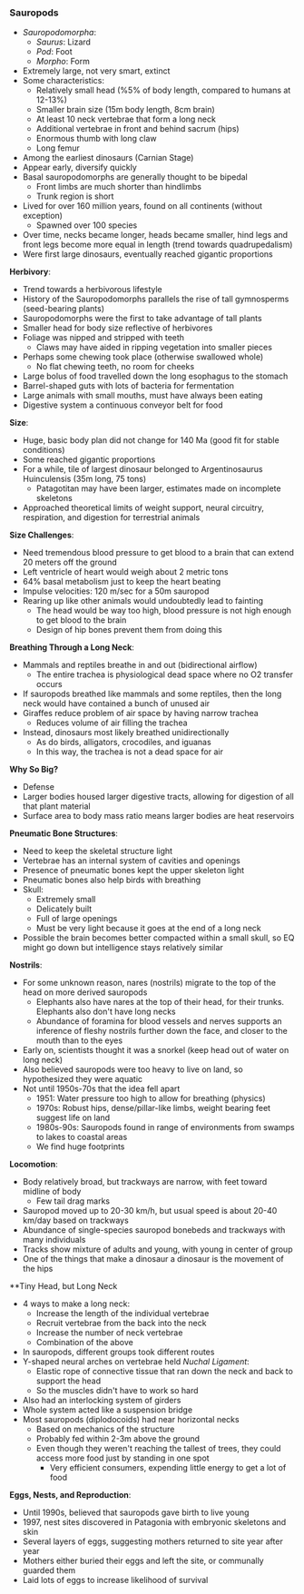 ### Sauropods
 - *Sauropodomorpha*:
	 - *Saurus*: Lizard
	 - *Pod*: Foot
	 - *Morpho*: Form
 - Extremely large, not very smart, extinct
 - Some characteristics:
	 - Relatively small head (%5% of body length, compared to humans at 12-13%)
	 - Smaller brain size (15m body length, 8cm brain)
	 - At least 10 neck vertebrae that form a long neck
	 - Additional vertebrae in front and behind sacrum (hips)
	 - Enormous thumb with long claw
	 - Long femur
 - Among the earliest dinosaurs (Carnian Stage)
 - Appear early, diversify quickly
 - Basal sauropodomorphs are generally thought to be bipedal
	 - Front limbs are much shorter than hindlimbs
	 - Trunk region is short
 - Lived for over 160 million years, found on all continents (without exception)
	 - Spawned over 100 species
 - Over time, necks became longer, heads became smaller, hind legs and front legs become more equal in length (trend towards quadrupedalism)
 - Were first large dinosaurs, eventually reached gigantic proportions

**Herbivory**:
 - Trend towards a herbivorous lifestyle
 - History of the Sauropodomorphs parallels the rise of tall gymnosperms (seed-bearing plants)
 - Sauropodomorphs were the first to take advantage of tall plants
 - Smaller head for body size reflective of herbivores
 - Foliage was nipped and stripped with teeth
	 - Claws may have aided in ripping vegetation into smaller pieces
 - Perhaps some chewing took place (otherwise swallowed whole)
	 - No flat chewing teeth, no room for cheeks
 - Large bolus of food travelled down the long esophagus to the stomach
 - Barrel-shaped guts with lots of bacteria for fermentation
 - Large animals with small mouths, must have always been eating
 - Digestive system a continuous conveyor belt for food

**Size**:
 - Huge, basic body plan did not change for 140 Ma (good fit for stable conditions)
 - Some reached gigantic proportions
- For a while, tile of largest dinosaur belonged to Argentinosaurus Huinculensis (35m long, 75 tons)
	- Patagotitan may have been larger, estimates made on incomplete skeletons
- Approached theoretical limits of weight support, neural circuitry, respiration, and digestion for terrestrial animals

**Size Challenges**:
 - Need tremendous blood pressure to get blood to a brain that can extend 20 meters off the ground
 - Left ventricle of heart would weigh about 2 metric tons
 - 64% basal metabolism just to keep the heart beating
 - Impulse velocities: 120 m/sec for a 50m sauropod
 - Rearing up like other animals would undoubtedly lead to fainting
	 - The head would be way too high, blood pressure is not high enough to get blood to the brain
	 - Design of hip bones prevent them from doing this

**Breathing Through a Long Neck**:
 - Mammals and reptiles breathe in and out (bidirectional airflow)
	 - The entire trachea is physiological dead space where no O2 transfer occurs
 - If sauropods breathed like mammals and some reptiles, then the long neck would have contained a bunch of unused air
 - Giraffes reduce problem of air space by having narrow trachea
	 - Reduces volume of air filling the trachea
 - Instead, dinosaurs most likely breathed unidirectionally
	 - As do birds, alligators, crocodiles, and iguanas
	 - In this way, the trachea is not a dead space for air

**Why So Big?**
 - Defense
 - Larger bodies housed larger digestive tracts, allowing for digestion of all that plant material
 - Surface area to body mass ratio means larger bodies are heat reservoirs

**Pneumatic Bone Structures**:
 - Need to keep the skeletal structure light
 - Vertebrae has an internal system of cavities and openings
 - Presence of pneumatic bones kept the upper skeleton light
 - Pneumatic bones also help birds with breathing
 - Skull:
	 - Extremely small
	 - Delicately built
	 - Full of large openings
	 - Must be very light because it goes at the end of a long neck
 - Possible the brain becomes better compacted within a small skull, so EQ might go down but intelligence stays relatively similar

**Nostrils**:
 - For some unknown reason, nares (nostrils) migrate to the top of the head on more derived sauropods
	 - Elephants also have nares at the top of their head, for their trunks. Elephants also don't have long necks
	 - Abundance of foramina for blood vessels and nerves supports an inference of fleshy nostrils further down the face, and closer to the mouth than to the eyes
 - Early on, scientists thought it was a snorkel (keep head out of water on long neck)
 - Also believed sauropods were too heavy to live on land, so hypothesized they were aquatic
 - Not until 1950s-70s that the idea fell apart
	 - 1951: Water pressure too high to allow for breathing (physics)
	 - 1970s: Robust hips, dense/pillar-like limbs, weight bearing feet suggest life on land
	 - 1980s-90s: Sauropods found in range of environments from swamps to lakes to coastal areas
	 - We find huge footprints

**Locomotion**:
- Body relatively broad, but trackways are narrow, with feet toward midline of body
	- Few tail drag marks
- Sauropod moved up to 20-30 km/h, but usual speed is about 20-40 km/day based on trackways
- Abundance of single-species sauropod bonebeds  and trackways with many individuals
- Tracks show mixture of adults and young, with young in center of group
- One of the things that make a dinosaur a dinosaur is the movement of the hips

**Tiny Head, but Long Neck
 - 4 ways to make a long neck:
	 - Increase the length of the individual vertebrae
	 - Recruit vertebrae from the back into the neck
	 - Increase the number of neck vertebrae
	 - Combination of the above
 - In sauropods, different groups took different routes
 - Y-shaped neural arches on vertebrae held *Nuchal Ligament*:
	 - Elastic rope of connective tissue that ran down the neck and back to support the head
	 - So the muscles didn't have to work so hard
 - Also had an interlocking system of girders
 - Whole system acted like a suspension bridge
 - Most sauropods (diplodocoids) had near horizontal necks
	 - Based on mechanics of the structure
	 - Probably fed within 2-3m above the ground
	 - Even though they weren't reaching the tallest of trees, they could access more food just by standing in one spot
		 - Very efficient consumers, expending little energy to get a lot of food

**Eggs, Nests, and Reproduction**:
 - Until 1990s, believed that sauropods gave birth to live young
 - 1997, nest sites discovered in Patagonia with embryonic skeletons and skin
 - Several layers of eggs, suggesting mothers returned to site year after year
 - Mothers either buried their eggs and left the site, or communally guarded them
 - Laid lots of eggs to increase likelihood of survival
